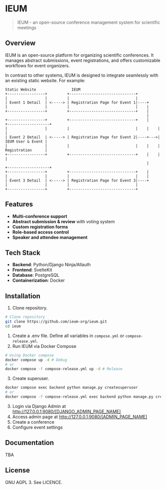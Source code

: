 # IEUM

> IEUM - an open-source conference management system for scientific meetings

## Overview

IEUM is an open-source platform for organizing scientific conferences. It manages abstract submissions, event registrations, and offers customizable workflows for event organizers.

In contrast to other systems, IEUM is designed to integrate seamlessly with an existing static website. For example:

```
Static Website                IEUM
+-----------------+         +------------------------------+
|                 |         |                              |
| Event 1 Detail  | <-----> | Registration Page for Event 1|----+
|                 |         |                              |    |
+-----------------+         +------------------------------+    |
                                                                |
+-----------------+         +------------------------------+    |    +-------------------+
|                 |         |                              |    |    |                   |
| Event 2 Detail  | <-----> | Registration Page for Event 2|----+--->| IEUM User & Event |
|                 |         |                              |    |    | Registration      |
+-----------------+         +------------------------------+    |    |                   |
                                                                |    +-------------------+
+-----------------+         +------------------------------+    |
|                 |         |                              |    |
| Event 3 Detail  | <-----> | Registration Page for Event 3|----+
|                 |         |                              |
+-----------------+         +------------------------------+
```

## Features

- **Multi-conference support**
- **Abstract submission & review** with voting system
- **Custom registration forms**
- **Role-based access control**
- **Speaker and attendee management**

## Tech Stack

- **Backend**: Python/Django Ninja/Allauth
- **Frontend**: SvelteKit
- **Database**: PostgreSQL
- **Containerization**: Docker

## Installation

1. Clone repository.
```bash
# Clone repository
git clone https://github.com/ieum-org/ieum.git
cd ieum
```
1. Create a .env file. Define all variables in `compose.yml` or `compose-release.yml`.
2. Run IEUM via Docker Compose
```bash
# Using Docker compose
docker compose up -d # Debug
# or
docker compose -f compose-release.yml up -d # Release
```
3. Create superuser.
```bash
docker compose exec backend python manage.py createsuperuser
# or
docker compose -f compose-release.yml exec backend python manage.py createsuperuser
```
3. Login via Django Admin at http://127.0.0.1:9080/[DJANGO_ADMIN_PAGE_NAME]
4. Access admin page at http://127.0.0.1:9080/[ADMIN_PAGE_NAME]
5. Create a conference
6. Configure event settings

## Documentation
TBA

## License
GNU AGPL 3. See LICENCE.
